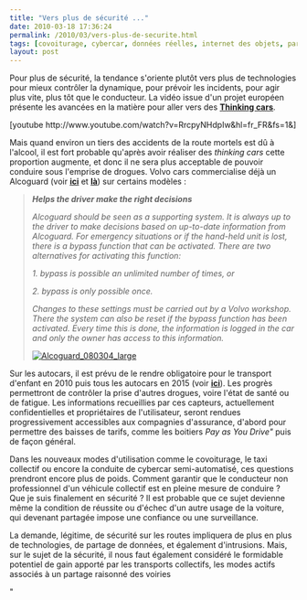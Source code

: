 ```yaml
---
title: "Vers plus de sécurité ..."
date: 2010-03-18 17:36:24
permalink: /2010/03/vers-plus-de-securite.html
tags: [covoiturage, cybercar, données réelles, internet des objets, partage de données, Santé, sécurité, Véhicule]
layout: post
---
```


<p>Pour plus de sécurité, la tendance s'oriente plutôt vers plus de technologies pour mieux contrôler la dynamique, pour prévoir les incidents, pour agir plus vite, plus tôt que le conducteur. La vidéo issue d'un projet européen présente les avancées en la matière pour aller vers des <strong><span style="text-decoration: underline"><a href="http://www.thinkingcars.com/" target="_blank">Thinking cars</a></span></strong>.</p> <p>  [youtube http://www.youtube.com/watch?v=RrcpyNHdpIw&hl=fr_FR&fs=1&]</p> <p></p>   <!--more-->  <p>Mais quand environ un tiers des accidents de la route mortels est dû à l'alcool, il est fort probable qu'après avoir réaliser des <em>thinking cars</em> cette proportion augmente, et donc il ne sera plus acceptable de pouvoir conduire sous l'emprise de drogues. Volvo cars commercialise déjà un Alcoguard (voir <strong><span style="text-decoration: underline"><a href="http://automobile.challenges.fr/dossiers/2133/volvo/article_p1.html" target="_blank">ici</a></span></strong> et <strong><span style="text-decoration: underline"><a href="http://www.volvocars.com/intl/top/about/news-events/pages/default.aspx?itemid=49" target="_blank">là</a></span></strong>) sur certains modèles :</p> <blockquote> <p id="uid_29"><strong id="vcc_element_bold"><span><em>Helps the driver make the right decisions</em></span></strong></p> <p id="uid_30"><em>Alcoguard should be seen as a supporting system. It is always up to the driver to make decisions based on up-to-date information from Alcoguard. For emergency situations or if the hand-held unit is lost, there is a bypass function that can be activated. There are two alternatives for activating this function:</em></p> <p id="uid_32"><em>1. bypass is possible an unlimited number of times, or </em></p> <p id="uid_33"><em>2. bypass is only possible once. </em></p> <p id="uid_35"><em>Changes to these settings must be carried out by a Volvo workshop. There the system can also be reset if the bypass function has been activated. Every time this is done, the information is logged in the car and only the owner has access to this information.</em> </p> <p><a href="https://gabrielplassat.github.io/transportsdufutur/wp-content/uploads/sites/6/old/6a0120a66d2ad4970b0120a94fa569970b-pi.jpg" rel="lightbox"><img alt="Alcoguard_080304_large" border="0" class="asset asset-image at-xid-6a0120a66d2ad4970b0120a94fa569970b " src="/wp-content/uploads/sites/6/old/6a0120a66d2ad4970b0120a94fa569970b-500pi.jpg" title="Alcoguard_080304_large" /></a></p></blockquote> <p>Sur les autocars, il est prévu de le rendre obligatoire pour le transport d'enfant en 2010 puis tous les autocars en 2015 (voir <strong><span style="text-decoration: underline"><a href="http://www.developpement-durable.gouv.fr/Presentation-de-l-EAD.html" target="_blank">ici</a></span></strong>). Les progrès permettront de contrôler la prise d'autres drogues, voire l'état de santé ou de fatigue. Les informations recueillies par ces capteurs, actuellement confidentielles et propriétaires de l'utilisateur, seront rendues progressivement accessibles aux compagnies d'assurance, d'abord pour permettre des baisses de tarifs, comme les boitiers <em>Pay as You Drive" </em>puis de façon général. </p> <p>Dans les nouveaux modes d'utilisation comme le covoiturage, le taxi collectif ou encore la conduite de cybercar semi-automatisé, ces questions prendront encore plus de poids. Comment garantir que le conducteur non professionnel d'un véhicule collectif est en pleine mesure de conduire ? Que je suis finalement en sécurité ? Il est probable que ce sujet devienne même la condition de réussite ou d'échec d'un autre usage de la voiture, qui devenant partagée impose une confiance ou une surveillance.</p> <p>La demande, légitime, de sécurité sur les routes impliquera de plus en plus de technologies, de partage de données, et également d'intrusions. Mais, sur le sujet de la sécurité, il nous faut également considéré le formidable potentiel de gain apporté par les transports collectifs, les modes actifs associés à un partage raisonné des voiries</p>"
